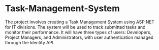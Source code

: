 # Task-Management-System
The project involves creating a Task Management System using ASP.NET for IT divisions. 
The system will be used to track submitted tasks and monitor their performance. 
It will have three types of users: Developers, Project Managers, and Administrators, with user authentication managed through the Identity API.
